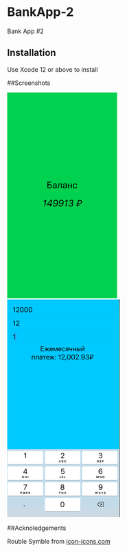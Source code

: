 # BankApp-2
Bank App #2

## Installation

Use Xcode 12 or above to install

##Screenshots

![Balance Screen](https://github.com/denvolkov/BankApp-2/blob/main/BankApp%232/ScreenShots/Screenshot01.png?raw=true)
![Loan Screen](https://github.com/denvolkov/BankApp-2/blob/main/BankApp%232/ScreenShots/Screenshot02.png?raw=true)

##Acknoledgements

Rouble Symble from [icon-icons.com](https://icon-icons.com/ru/значок/рубля-символ/120783)
